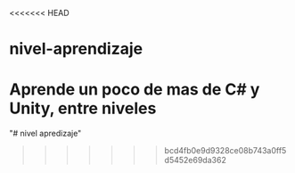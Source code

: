 <<<<<<< HEAD
# nivel-aprendizaje
Aprende un poco de mas de C# y Unity, entre niveles
=======
"# nivel apredizaje" 
>>>>>>> bcd4fb0e9d9328ce08b743a0ff5d5452e69da362
